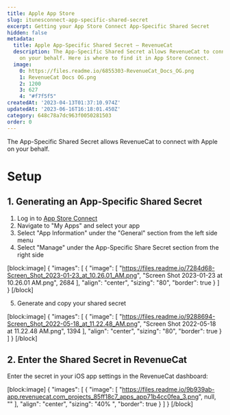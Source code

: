 ```yaml
---
title: Apple App Store
slug: itunesconnect-app-specific-shared-secret
excerpt: Getting your App Store Connect App-Specific Shared Secret
hidden: false
metadata:
  title: Apple App-Specific Shared Secret – RevenueCat
  description: The App-Specific Shared Secret allows RevenueCat to connect with Apple
    on your behalf. Here is where to find it in App Store Connect.
  image:
    0: https://files.readme.io/6855303-RevenueCat_Docs_OG.png
    1: RevenueCat Docs OG.png
    2: 1200
    3: 627
    4: "#f7f5f5"
createdAt: '2023-04-13T01:37:10.974Z'
updatedAt: '2023-06-16T16:18:01.450Z'
category: 648c78a7dc963f0050281503
order: 0
---
```

The App-Specific Shared Secret allows RevenueCat to connect with Apple on your behalf. 

# Setup

## 1. Generating an App-Specific Shared Secret

1. Log in to [App Store Connect](https://appstoreconnect.apple.com/)
2. Navigate to "My Apps" and select your app
3. Select "App Information" under the "General" section from the left side menu
4. Select "Manage" under the App-Specific Share Secret section from the right side

[block:image]
{
  "images": [
    {
      "image": [
        "https://files.readme.io/7284d68-Screen_Shot_2023-01-23_at_10.26.01_AM.png",
        "Screen Shot 2023-01-23 at 10.26.01 AM.png",
        2684
      ],
      "align": "center",
      "sizing": "80",
      "border": true
    }
  ]
}
[/block]



5. Generate and copy your shared secret

[block:image]
{
  "images": [
    {
      "image": [
        "https://files.readme.io/9288694-Screen_Shot_2022-05-18_at_11.22.48_AM.png",
        "Screen Shot 2022-05-18 at 11.22.48 AM.png",
        1394
      ],
      "align": "center",
      "sizing": "80",
      "border": true
    }
  ]
}
[/block]



## 2. Enter the Shared Secret in RevenueCat

Enter the secret in your iOS app settings in the RevenueCat dashboard:

[block:image]
{
  "images": [
    {
      "image": [
        "https://files.readme.io/9b939ab-app.revenuecat.com_projects_85ff18c7_apps_app71b4cc0fea_3.png",
        null,
        ""
      ],
      "align": "center",
      "sizing": "40% ",
      "border": true
    }
  ]
}
[/block]